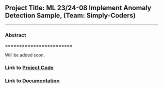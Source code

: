 ## Project Title: ML 23/24-08 Implement Anomaly Detection Sample, (Team: Simply-Coders)
----------------------------------------------------------------------------

### Abstract
========================

Will be added soon.

### Link to [Project Code](https://github.com/HasibuzzamanFUAS/neocortexapi_Simply-Coders/tree/Ikbal-Chowdhury)

### Link to [Documentation](https://github.com/HasibuzzamanFUAS/neocortexapi_Simply-Coders/tree/Ikbal-Chowdhury)
